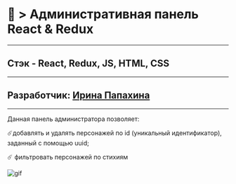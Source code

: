 # :card_index: > Административная панель React & Redux  
___

## Стэк - React, Redux, JS, HTML, CSS
___
## Разработчик: [Ирина Папахина](https://github.com/PapakhinaIrina)
___

Данная панель администратора позволяет:

:comet:добавлять и удалять персонажей по id (уникальный идентификатор), заданный с помощью uuid;

:comet: фильтровать персонажей по стихиям


![gif](20220811-130636-368.gif)